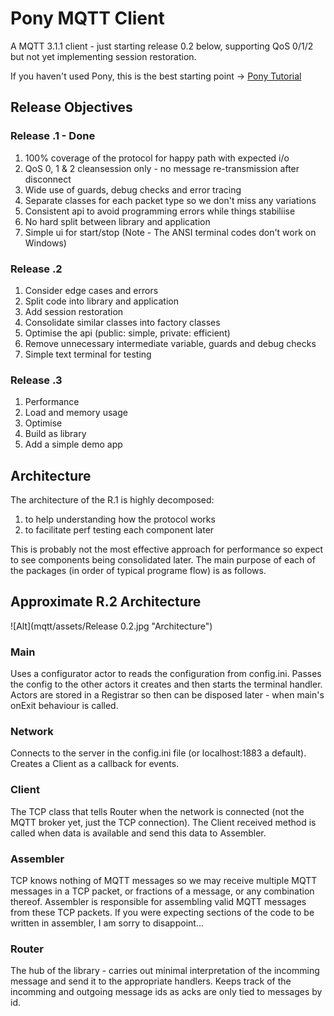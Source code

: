 # Pony MQTT Client #

A MQTT 3.1.1 client - just starting release 0.2 below, supporting QoS 0/1/2 but
 not yet implementing session restoration.

If you haven't used Pony, this is the best starting point -> [Pony Tutorial](https://tutorial.ponylang.io/index.html)

## Release Objectives ##

### Release .1 - Done ###

1. 100% coverage of the protocol for happy path with expected i/o
2. QoS 0, 1 & 2 cleansession only - no message re-transmission after disconnect
3. Wide use of guards, debug checks and error tracing
4. Separate classes for each packet type so we don't miss any variations
5. Consistent api to avoid programming errors while things stabiliise
6. No hard split between library and application
7. Simple ui for start/stop (Note - The ANSI terminal codes don't work on Windows)

### Release .2 ###

1. Consider edge cases and errors
2. Split code into library and application
3. Add session restoration 
4. Consolidate similar classes into factory classes
5. Optimise the api (public: simple, private: efficient)  
6. Remove unnecessary intermediate variable, guards and debug checks
7. Simple text terminal for testing

### Release .3 ###

1. Performance  
2. Load and memory usage  
3. Optimise
4. Build as library
5. Add a simple demo app

## Architecture ##

The architecture of the R.1 is highly decomposed:

1. to help understanding how the protocol works
2. to facilitate perf testing each component later

This is probably not the most effective approach for performance so expect to see components
being consolidated later. The main purpose of each of the packages (in order of typical programe flow) is as follows.


## Approximate R.2 Architecture ## 

![Alt](mqtt/assets/Release 0.2.jpg "Architecture")

### Main ###

Uses a configurator actor to reads the configuration from config.ini. Passes the config to
the other actors it creates and then starts the terminal handler. Actors are stored in a
Registrar so then can be disposed later - when main's onExit behaviour is called.

### Network ###

Connects to the server in the config.ini file (or localhost:1883 a default). Creates a Client as a callback for events.

### Client ###

The TCP class that tells Router when the network is connected (not the MQTT broker yet, just the TCP connection). The Client received method is called when data is available and send this
data to Assembler.

### Assembler ###

TCP knows nothing of MQTT messages so we may receive multiple MQTT messages in a TCP packet,
or fractions of a message, or any combination thereof. Assembler is responsible for assembling
valid MQTT messages from these TCP packets. If you were expecting sections of the code to be
written in assembler, I am sorry to disappoint...

### Router ###

The hub of the library - carries out minimal interpretation of the incomming message and send
it to the appropriate handlers. Keeps track of the incomming and outgoing message ids as acks
are only tied to messages by id.
